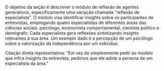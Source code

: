O objetivo da seção é descrever o módulo de reflexão de agentes generativos, especificamente uma variação chamada "reflexão de especialista". O módulo visa identificar insights sobre os participantes de entrevistas, empregando quatro especialistas de diferentes áreas das ciências sociais: psicólogo, economista comportamental, cientista político e demógrafo. Cada especialista gera reflexões sintetizando insights relevantes à sua área. Um exemplo dado é a percepção de um psicólogo sobre a valorização da independência por um indivíduo.

Citação direta representativa: "Em vez de simplesmente pedir ao modelo que infira insights da entrevista, pedimos que ele adote a persona de um especialista da área."